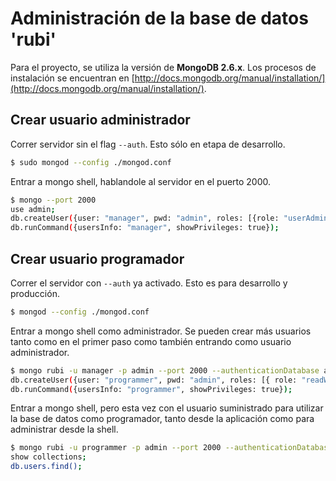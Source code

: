 # Administración de la base de datos 'rubi'

Para el proyecto, se utiliza la versión de **MongoDB 2.6.x**. Los procesos de instalación se encuentran en [http://docs.mongodb.org/manual/installation/](http://docs.mongodb.org/manual/installation/).

## Crear usuario administrador

Correr servidor sin el flag `--auth`. Esto sólo en etapa de desarrollo.

```bash
$ sudo mongod --config ./mongod.conf
```

Entrar a mongo shell, hablandole al servidor en el puerto 2000.

```bash
$ mongo --port 2000
use admin;
db.createUser({user: "manager", pwd: "admin", roles: [{role: "userAdminAnyDatabase", db: "admin"}]});
db.runCommand({usersInfo: "manager", showPrivileges: true});
```

## Crear usuario programador

Correr el servidor con `--auth` ya activado. Esto es para desarrollo y producción.

```bash
$ mongod --config ./mongod.conf
```

Entrar a mongo shell como administrador. Se pueden crear más usuarios tanto como en el primer paso como también entrando como usuario administrador.

```bash
$ mongo rubi -u manager -p admin --port 2000 --authenticationDatabase admin
db.createUser({user: "programmer", pwd: "admin", roles: [{ role: "readWrite", db: "rubi" }]});
db.runCommand({usersInfo: "programmer", showPrivileges: true});
```

Entrar a mongo shell, pero esta vez con el usuario suministrado para utilizar la base de datos como programador, tanto desde la aplicación como para administrar desde la shell.

```bash
$ mongo rubi -u programmer -p admin --port 2000 --authenticationDatabase rubi
show collections;
db.users.find();
```

